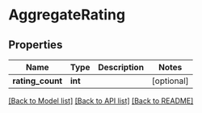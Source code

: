 # AggregateRating

## Properties
Name | Type | Description | Notes
------------ | ------------- | ------------- | -------------
**rating_count** | **int** |  | [optional] 

[[Back to Model list]](../../README.md#documentation-for-models) [[Back to API list]](../../README.md#documentation-for-api-endpoints) [[Back to README]](../../README.md)

